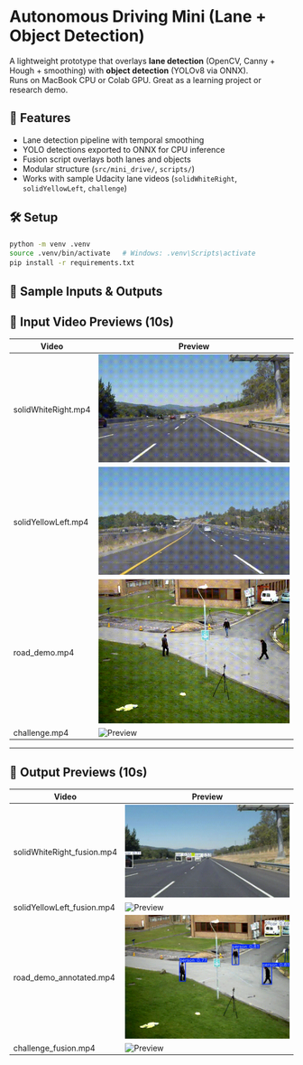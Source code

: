 # Autonomous Driving Mini (Lane + Object Detection)

A lightweight prototype that overlays **lane detection** (OpenCV, Canny + Hough + smoothing) with **object detection** (YOLOv8 via ONNX).  
Runs on MacBook CPU or Colab GPU. Great as a learning project or research demo.

## 🚀 Features
- Lane detection pipeline with temporal smoothing
- YOLO detections exported to ONNX for CPU inference
- Fusion script overlays both lanes and objects
- Modular structure (`src/mini_drive/`, `scripts/`)
- Works with sample Udacity lane videos (`solidWhiteRight`, `solidYellowLeft`, `challenge`)

## 🛠️ Setup
```bash
python -m venv .venv
source .venv/bin/activate   # Windows: .venv\Scripts\activate
pip install -r requirements.txt
```

## 🎥 Sample Inputs & Outputs

## 🎥 Input Video Previews (10s)

| Video               | Preview                          |
|---------------------|----------------------------------|
| solidWhiteRight.mp4  | ![Preview](assets/solidWhiteRight.gif) |
| solidYellowLeft.mp4  | ![Preview](assets/solidYellowLeft.gif) |
| road_demo.mp4        | ![Preview](assets/road_demo.gif) |
| challenge.mp4        | ![Preview](assets/challenge.gif) |

---

## 🎥 Output Previews (10s)

| Video                     | Preview                                      |
|---------------------------|-----------------------------------------------|
| solidWhiteRight_fusion.mp4 | ![Preview](assets/solidWhiteRight_fusion.gif) |
| solidYellowLeft_fusion.mp4 | ![Preview](assets/solidYellowLeft_fusion.gif) |
| road_demo_annotated.mp4    | ![Preview](assets/road_demo_annotated.gif)    |
| challenge_fusion.mp4       | ![Preview](assets/challenge_fusion.gif)       |


